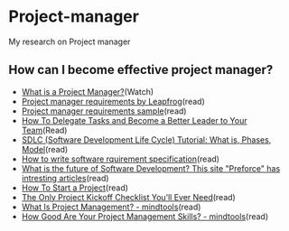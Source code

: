 # Project-manager
My research on Project manager

## How can I become effective project manager?

- [What is a Project Manager?](https://www.youtube.com/watch?v=v7g4eourYwI&t=27s)(Watch)
- [Project manager requirements by Leapfrog](https://www.jobsnepal.com/project-manager-pm-89197)(read)
- [Project manager requirements sample](https://www.jobsnepal.com/project-manager-111769)(read)
- [How To Delegate Tasks and Become a Better Leader to Your Team](https://simpleprogrammer.com/team-leader-delegation/)(Read)
- [SDLC (Software Development Life Cycle) Tutorial: What is, Phases, Model](https://www.guru99.com/software-development-life-cycle-tutorial.html)(read)
- [How to write software rquirement specification](https://www.perforce.com/blog/alm/how-write-software-requirements-specification-srs-document)(read)
- [What is the future of Software Development? This site "Preforce" has intresting articles](https://www.perforce.com/blog/the-future-of-software-development)(read)
- [How To Start a Project](https://www.projectmanager.com/blog/how-to-start-a-project)(read)
- [The Only Project Kickoff Checklist You’ll Ever Need](https://www.projectmanager.com/blog/project-kickoff-checklist)(read)
- [What Is Project Management? - mindtools](https://www.mindtools.com/pages/article/newPPM_00.htm)(read)
- [How Good Are Your Project Management Skills? - mindtools](https://www.mindtools.com/pages/article/newPPM_60.htm)(read)
